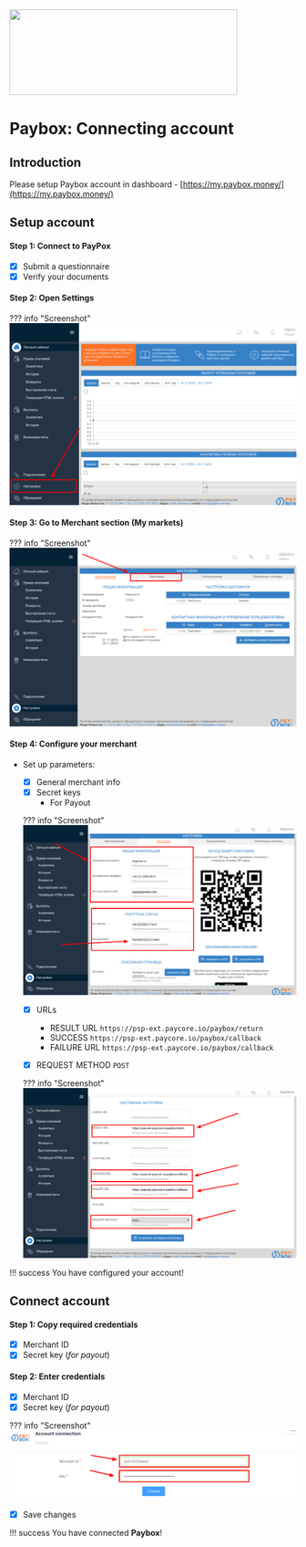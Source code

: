 <img src="https://static.openfintech.io/payment_providers/paybox/logo.svg" width="400px" height="150px">

# Paybox: Connecting account

## Introduction

Please setup Paybox account in dashboard - 
[https://my.paybox.money/](https://my.paybox.money/)

## Setup account

#### Step 1: Connect to PayPox 

- [x] Submit a questionnaire
- [x] Verify your documents

#### Step 2: Open Settings

??? info "Screenshot"
    [![Step 2](images/paybox-step1.png)](images/paybox-step1.png)

#### Step 3: Go to Merchant section (My markets)

??? info "Screenshot"
    [![Step 3](images/paybox-step3.png)](images/paybox-step3.png)



#### Step 4: Configure your merchant

- Set up parameters:
    - [x] General merchant info
    - [x] Secret keys
        - For Payout

    ??? info "Screenshot"
        [![Step 4](images/paybox-step4.png)](images/paybox-step4.png)

    - [x] URLs
        - RESULT URL    ```https://psp-ext.paycore.io/paybox/return```
        - SUCCESS ```https://psp-ext.paycore.io/paybox/callback```
        - FAILURE URL ```https://psp-ext.paycore.io/paybox/callback```
        
    - [x] REQUEST METHOD ```POST```
    
    ??? info "Screenshot"
        [![Step 4](images/paybox-step5.png)](images/paybox-step5.png)

!!! success
    You have configured your account!
    
## Connect account

#### Step 1: Copy required credentials

- [x] Merchant ID
- [x] Secret key (_for payout_)

#### Step 2: Enter credentials

- [x] Merchant ID
- [x] Secret key (_for payout_)

??? info "Screenshot"
    [![Step 2](images/paybox-step_connect.png)](images/paybox-step_connect.png)
    
- [x] Save changes

!!! success
    You have connected **Paybox**!